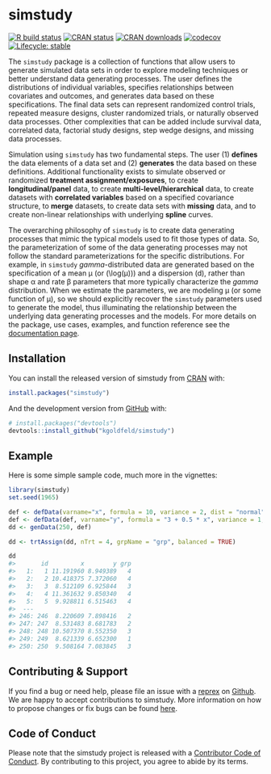simstudy
================

<!-- README.md is generated from README.Rmd. Please edit that file -->

<!-- badges: start -->

[![R build
status](https://github.com/kgoldfeld/simstudy/workflows/R-CMD-check/badge.svg?branch=main)](https://github.com/kgoldfeld/simstudy/actions)
[![CRAN
status](https://www.r-pkg.org/badges/version/simstudy)](https://CRAN.R-project.org/package=simstudy)
[![CRAN
downloads](https://cranlogs.r-pkg.org/badges/grand-total/simstudy)](https://CRAN.R-project.org/package=simstudy)
[![codecov](https://codecov.io/gh/kgoldfeld/simstudy/branch/main/graph/badge.svg)](https://codecov.io/gh/kgoldfeld/simstudy)
[![Lifecycle:
stable](https://img.shields.io/badge/lifecycle-stable-brightgreen.svg)](https://www.tidyverse.org/lifecycle/#stable)
<!-- badges: end -->

The `simstudy` package is a collection of functions that allow users to
generate simulated data sets in order to explore modeling techniques or
better understand data generating processes. The user defines the
distributions of individual variables, specifies relationships between
covariates and outcomes, and generates data based on these
specifications. The final data sets can represent randomized control
trials, repeated measure designs, cluster randomized trials, or
naturally observed data processes. Other complexities that can be added
include survival data, correlated data, factorial study designs, step
wedge designs, and missing data processes.

Simulation using `simstudy` has two fundamental steps. The user (1)
**defines** the data elements of a data set and (2) **generates** the
data based on these definitions. Additional functionality exists to
simulate observed or randomized **treatment assignment/exposures**, to
create **longitudinal/panel** data, to create
**multi-level/hierarchical** data, to create datasets with **correlated
variables** based on a specified covariance structure, to **merge**
datasets, to create data sets with **missing** data, and to create
non-linear relationships with underlying **spline** curves.

The overarching philosophy of `simstudy` is to create data generating
processes that mimic the typical models used to fit those types of data.
So, the parameterization of some of the data generating processes may
not follow the standard parameterizations for the specific
distributions. For example, in `simstudy` *gamma*-distributed data are
generated based on the specification of a mean μ (or \(\log(&mu;)\)) and
a dispersion \(d\), rather than shape α and rate β parameters that more
typically characterize the *gamma* distribution. When we estimate the
parameters, we are modeling μ (or some function of μ), so we should
explicitly recover the `simstudy` parameters used to generate the model,
thus illuminating the relationship between the underlying data
generating processes and the models. For more details on the package,
use cases, examples, and function reference see the [documentation
page](https://kgoldfeld.github.io/simstudy/articles/simstudy.html).

## Installation

You can install the released version of simstudy from
[CRAN](https://CRAN.R-project.org) with:

``` r
install.packages("simstudy")
```

And the development version from [GitHub](https://github.com/) with:

``` r
# install.packages("devtools")
devtools::install_github("kgoldfeld/simstudy")
```

## Example

Here is some simple sample code, much more in the vignettes:

``` r
library(simstudy)
set.seed(1965)

def <- defData(varname="x", formula = 10, variance = 2, dist = "normal")
def <- defData(def, varname="y", formula = "3 + 0.5 * x", variance = 1, dist = "normal")
dd <- genData(250, def)

dd <- trtAssign(dd, nTrt = 4, grpName = "grp", balanced = TRUE)

dd
#>       id         x        y grp
#>   1:   1 11.191960 8.949389   4
#>   2:   2 10.418375 7.372060   4
#>   3:   3  8.512109 6.925844   3
#>   4:   4 11.361632 9.850340   4
#>   5:   5  9.928811 6.515463   4
#>  ---                           
#> 246: 246  8.220609 7.898416   2
#> 247: 247  8.531483 8.681783   2
#> 248: 248 10.507370 8.552350   3
#> 249: 249  8.621339 6.652300   1
#> 250: 250  9.508164 7.083845   3
```

## Contributing & Support

If you find a bug or need help, please file an issue with a
[reprex](https://www.tidyverse.org/help/) on
[Github](https://github.com/kgoldfeld/simstudy/issues). We are happy to
accept contributions to simstudy. More information on how to propose
changes or fix bugs can be found
[here](https://kgoldfeld.github.io/simstudy/CONTRIBUTING.html).

## Code of Conduct

Please note that the simstudy project is released with a [Contributor
Code of
Conduct](https://kgoldfeld.github.io/simstudy/CODE_OF_CONDUCT.html). By
contributing to this project, you agree to abide by its terms.
